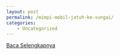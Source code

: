 ```yaml
---
layout: post
permalink: /mimpi-mobil-jatuh-ke-sungai/
categories:
    - Uncategorized
---
```


[Baca Selengkapnya](/04)